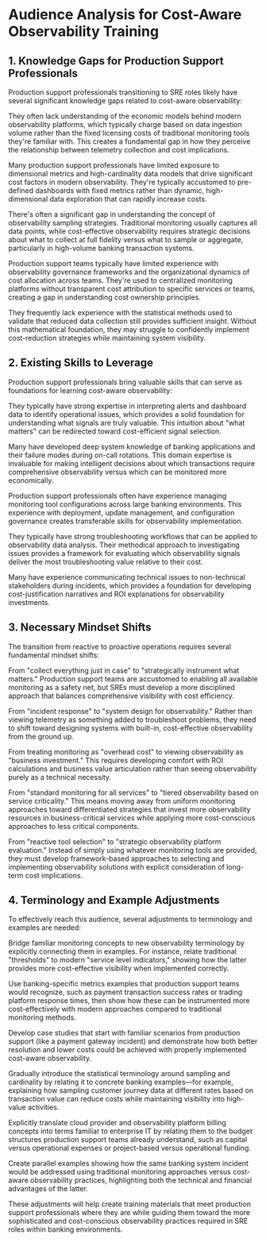 # Audience Analysis for Cost-Aware Observability Training

## 1. Knowledge Gaps for Production Support Professionals

Production support professionals transitioning to SRE roles likely have several significant knowledge gaps related to cost-aware observability:

They often lack understanding of the economic models behind modern observability platforms, which typically charge based on data ingestion volume rather than the fixed licensing costs of traditional monitoring tools they're familiar with. This creates a fundamental gap in how they perceive the relationship between telemetry collection and cost implications.

Many production support professionals have limited exposure to dimensional metrics and high-cardinality data models that drive significant cost factors in modern observability. They're typically accustomed to pre-defined dashboards with fixed metrics rather than dynamic, high-dimensional data exploration that can rapidly increase costs.

There's often a significant gap in understanding the concept of observability sampling strategies. Traditional monitoring usually captures all data points, while cost-effective observability requires strategic decisions about what to collect at full fidelity versus what to sample or aggregate, particularly in high-volume banking transaction systems.

Production support teams typically have limited experience with observability governance frameworks and the organizational dynamics of cost allocation across teams. They're used to centralized monitoring platforms without transparent cost attribution to specific services or teams, creating a gap in understanding cost ownership principles.

They frequently lack experience with the statistical methods used to validate that reduced data collection still provides sufficient insight. Without this mathematical foundation, they may struggle to confidently implement cost-reduction strategies while maintaining system visibility.

## 2. Existing Skills to Leverage

Production support professionals bring valuable skills that can serve as foundations for learning cost-aware observability:

They typically have strong expertise in interpreting alerts and dashboard data to identify operational issues, which provides a solid foundation for understanding what signals are truly valuable. This intuition about "what matters" can be redirected toward cost-efficient signal selection.

Many have developed deep system knowledge of banking applications and their failure modes during on-call rotations. This domain expertise is invaluable for making intelligent decisions about which transactions require comprehensive observability versus which can be monitored more economically.

Production support professionals often have experience managing monitoring tool configurations across large banking environments. This experience with deployment, update management, and configuration governance creates transferable skills for observability implementation.

They typically have strong troubleshooting workflows that can be applied to observability data analysis. Their methodical approach to investigating issues provides a framework for evaluating which observability signals deliver the most troubleshooting value relative to their cost.

Many have experience communicating technical issues to non-technical stakeholders during incidents, which provides a foundation for developing cost-justification narratives and ROI explanations for observability investments.

## 3. Necessary Mindset Shifts

The transition from reactive to proactive operations requires several fundamental mindset shifts:

From "collect everything just in case" to "strategically instrument what matters." Production support teams are accustomed to enabling all available monitoring as a safety net, but SREs must develop a more disciplined approach that balances comprehensive visibility with cost efficiency.

From "incident response" to "system design for observability." Rather than viewing telemetry as something added to troubleshoot problems, they need to shift toward designing systems with built-in, cost-effective observability from the ground up.

From treating monitoring as "overhead cost" to viewing observability as "business investment." This requires developing comfort with ROI calculations and business value articulation rather than seeing observability purely as a technical necessity.

From "standard monitoring for all services" to "tiered observability based on service criticality." This means moving away from uniform monitoring approaches toward differentiated strategies that invest more observability resources in business-critical services while applying more cost-conscious approaches to less critical components.

From "reactive tool selection" to "strategic observability platform evaluation." Instead of simply using whatever monitoring tools are provided, they must develop framework-based approaches to selecting and implementing observability solutions with explicit consideration of long-term cost implications.

## 4. Terminology and Example Adjustments

To effectively reach this audience, several adjustments to terminology and examples are needed:

Bridge familiar monitoring concepts to new observability terminology by explicitly connecting them in examples. For instance, relate traditional "thresholds" to modern "service level indicators," showing how the latter provides more cost-effective visibility when implemented correctly.

Use banking-specific metrics examples that production support teams would recognize, such as payment transaction success rates or trading platform response times, then show how these can be instrumented more cost-effectively with modern approaches compared to traditional monitoring methods.

Develop case studies that start with familiar scenarios from production support (like a payment gateway incident) and demonstrate how both better resolution and lower costs could be achieved with properly implemented cost-aware observability.

Gradually introduce the statistical terminology around sampling and cardinality by relating it to concrete banking examples—for example, explaining how sampling customer journey data at different rates based on transaction value can reduce costs while maintaining visibility into high-value activities.

Explicitly translate cloud provider and observability platform billing concepts into terms familiar to enterprise IT by relating them to the budget structures production support teams already understand, such as capital versus operational expenses or project-based versus operational funding.

Create parallel examples showing how the same banking system incident would be addressed using traditional monitoring approaches versus cost-aware observability practices, highlighting both the technical and financial advantages of the latter.

These adjustments will help create training materials that meet production support professionals where they are while guiding them toward the more sophisticated and cost-conscious observability practices required in SRE roles within banking environments.